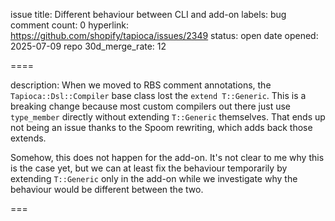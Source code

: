 issue title: Different behaviour between CLI and add-on
labels: bug
comment count: 0
hyperlink: https://github.com/shopify/tapioca/issues/2349
status: open
date opened: 2025-07-09
repo 30d_merge_rate: 12

====

description:
When we moved to RBS comment annotations, the `Tapioca::Dsl::Compiler` base class lost the `extend T::Generic`. This is a breaking change because most custom compilers out there just use `type_member` directly without extending `T::Generic` themselves. That ends up not being an issue thanks to the Spoom rewriting, which adds back those extends.

Somehow, this does not happen for the add-on. It's not clear to me why this is the case yet, but we can at least fix the behaviour temporarily by extending `T::Generic` only in the add-on while we investigate why the behaviour would be different between the two.

===
